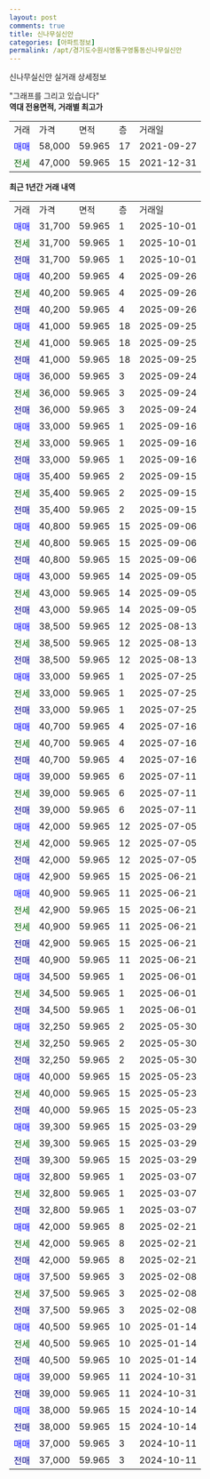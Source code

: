 ```yaml
---
layout: post
comments: true
title: 신나무실신안
categories: [아파트정보]
permalink: /apt/경기도수원시영통구영통동신나무실신안
---
```


신나무실신안 실거래 상세정보

<script type="text/javascript">
  google.charts.load('current', {'packages':['line', 'corechart']});
  google.charts.setOnLoadCallback(drawChart);

  function drawChart() {
    var data = new google.visualization.DataTable();
    data.addColumn('date', '거래일');
    data.addColumn('number', "매매");
    data.addColumn('number', "전세");
    data.addColumn('number', "전매");

    data.addRows([[new Date(Date.parse("2025-10-01")), 31700, null, null], [new Date(Date.parse("2025-10-01")), null, 31700, null], [new Date(Date.parse("2025-10-01")), null, null, 31700], [new Date(Date.parse("2025-09-26")), 40200, null, null], [new Date(Date.parse("2025-09-26")), null, 40200, null], [new Date(Date.parse("2025-09-26")), null, null, 40200], [new Date(Date.parse("2025-09-25")), 41000, null, null], [new Date(Date.parse("2025-09-25")), null, 41000, null], [new Date(Date.parse("2025-09-25")), null, null, 41000], [new Date(Date.parse("2025-09-24")), 36000, null, null], [new Date(Date.parse("2025-09-24")), null, 36000, null], [new Date(Date.parse("2025-09-24")), null, null, 36000], [new Date(Date.parse("2025-09-16")), 33000, null, null], [new Date(Date.parse("2025-09-16")), null, 33000, null], [new Date(Date.parse("2025-09-16")), null, null, 33000], [new Date(Date.parse("2025-09-15")), 35400, null, null], [new Date(Date.parse("2025-09-15")), null, 35400, null], [new Date(Date.parse("2025-09-15")), null, null, 35400], [new Date(Date.parse("2025-09-06")), 40800, null, null], [new Date(Date.parse("2025-09-06")), null, 40800, null], [new Date(Date.parse("2025-09-06")), null, null, 40800], [new Date(Date.parse("2025-09-05")), 43000, null, null], [new Date(Date.parse("2025-09-05")), null, 43000, null], [new Date(Date.parse("2025-09-05")), null, null, 43000], [new Date(Date.parse("2025-08-13")), 38500, null, null], [new Date(Date.parse("2025-08-13")), null, 38500, null], [new Date(Date.parse("2025-08-13")), null, null, 38500], [new Date(Date.parse("2025-07-25")), 33000, null, null], [new Date(Date.parse("2025-07-25")), null, 33000, null], [new Date(Date.parse("2025-07-25")), null, null, 33000], [new Date(Date.parse("2025-07-16")), 40700, null, null], [new Date(Date.parse("2025-07-16")), null, 40700, null], [new Date(Date.parse("2025-07-16")), null, null, 40700], [new Date(Date.parse("2025-07-11")), 39000, null, null], [new Date(Date.parse("2025-07-11")), null, 39000, null], [new Date(Date.parse("2025-07-11")), null, null, 39000], [new Date(Date.parse("2025-07-05")), 42000, null, null], [new Date(Date.parse("2025-07-05")), null, 42000, null], [new Date(Date.parse("2025-07-05")), null, null, 42000], [new Date(Date.parse("2025-06-21")), 42900, null, null], [new Date(Date.parse("2025-06-21")), 40900, null, null], [new Date(Date.parse("2025-06-21")), null, 42900, null], [new Date(Date.parse("2025-06-21")), null, 40900, null], [new Date(Date.parse("2025-06-21")), null, null, 42900], [new Date(Date.parse("2025-06-21")), null, null, 40900], [new Date(Date.parse("2025-06-01")), 34500, null, null], [new Date(Date.parse("2025-06-01")), null, 34500, null], [new Date(Date.parse("2025-06-01")), null, null, 34500], [new Date(Date.parse("2025-05-30")), 32250, null, null], [new Date(Date.parse("2025-05-30")), null, 32250, null], [new Date(Date.parse("2025-05-30")), null, null, 32250], [new Date(Date.parse("2025-05-23")), 40000, null, null], [new Date(Date.parse("2025-05-23")), null, 40000, null], [new Date(Date.parse("2025-05-23")), null, null, 40000], [new Date(Date.parse("2025-03-29")), 39300, null, null], [new Date(Date.parse("2025-03-29")), null, 39300, null], [new Date(Date.parse("2025-03-29")), null, null, 39300], [new Date(Date.parse("2025-03-07")), 32800, null, null], [new Date(Date.parse("2025-03-07")), null, 32800, null], [new Date(Date.parse("2025-03-07")), null, null, 32800], [new Date(Date.parse("2025-02-21")), 42000, null, null], [new Date(Date.parse("2025-02-21")), null, 42000, null], [new Date(Date.parse("2025-02-21")), null, null, 42000], [new Date(Date.parse("2025-02-08")), 37500, null, null], [new Date(Date.parse("2025-02-08")), null, 37500, null], [new Date(Date.parse("2025-02-08")), null, null, 37500], [new Date(Date.parse("2025-01-14")), 40500, null, null], [new Date(Date.parse("2025-01-14")), null, 40500, null], [new Date(Date.parse("2025-01-14")), null, null, 40500], [new Date(Date.parse("2024-10-31")), 39000, null, null], [new Date(Date.parse("2024-10-31")), null, null, 39000], [new Date(Date.parse("2024-10-14")), 38000, null, null], [new Date(Date.parse("2024-10-14")), null, null, 38000], [new Date(Date.parse("2024-10-11")), 37000, null, null], [new Date(Date.parse("2024-10-11")), null, null, 37000]]);

    var options = {
      hAxis: {
        format: 'yyyy/MM/dd'
      },    
      lineWidth: 0,
      pointsVisible: true,    
      title: '최근 1년간 유형별 실거래가 분포',
      legend: { position: 'bottom' }
    };

    var formatter = new google.visualization.NumberFormat({pattern:'###,###'} );
    formatter.format(data, 1);
    formatter.format(data, 2);
    
    setTimeout(function() {
        var chart = new google.visualization.LineChart(document.getElementById('columnchart_material'));
        chart.draw(data, (options));
        document.getElementById('loading').style.display = 'none';
    }, 200);
  }
</script>


<div id="loading" style="z-index:20; display: block; margin-left: 0px">"그래프를 그리고 있습니다"</div>
<div id="columnchart_material" style="width: 95%; margin-left: 0px; display: block"></div>
<!-- contents start -->
<b>역대 전용면적, 거래별 최고가</b>
<table class="sortable">
    <tr>
      <td>거래</td>
      <td>가격</td>
      <td>면적</td>
      <td>층</td>
      <td>거래일</td>
    </tr>
        <tr>
          <td><a style="color: blue">매매</a></td>
          <td>58,000</td>
          <td>59.965</td>
          <td>17</td>
          <td>2021-09-27</td>
        </tr>        
        <tr>
              <td><a style="color: darkgreen">전세</a></td>
              <td>47,000</td>
              <td>59.965</td>
              <td>15</td>
              <td>2021-12-31</td>
            </tr>        
    
</table>

<b>최근 1년간 거래 내역</b>

<table class="sortable">
    <tr>
      <td>거래</td>
      <td>가격</td>
      <td>면적</td>
      <td>층</td>
      <td>거래일</td>
    </tr>
    <tr>
      <td><a style="color: blue">매매</a></td>
      <td>31,700</td>
      <td>59.965</td>
      <td>1</td>
      <td>2025-10-01</td>
    </tr>          <tr>
      <td><a style="color: darkgreen">전세</a></td>
      <td>31,700</td>
      <td>59.965</td>
      <td>1</td>
      <td>2025-10-01</td>
    </tr>          <tr>
      <td><a style="color: darkblue">전매</a></td>
      <td>31,700</td>
      <td>59.965</td>
      <td>1</td>
      <td>2025-10-01</td>
    </tr>          <tr>
      <td><a style="color: blue">매매</a></td>
      <td>40,200</td>
      <td>59.965</td>
      <td>4</td>
      <td>2025-09-26</td>
    </tr>          <tr>
      <td><a style="color: darkgreen">전세</a></td>
      <td>40,200</td>
      <td>59.965</td>
      <td>4</td>
      <td>2025-09-26</td>
    </tr>          <tr>
      <td><a style="color: darkblue">전매</a></td>
      <td>40,200</td>
      <td>59.965</td>
      <td>4</td>
      <td>2025-09-26</td>
    </tr>          <tr>
      <td><a style="color: blue">매매</a></td>
      <td>41,000</td>
      <td>59.965</td>
      <td>18</td>
      <td>2025-09-25</td>
    </tr>          <tr>
      <td><a style="color: darkgreen">전세</a></td>
      <td>41,000</td>
      <td>59.965</td>
      <td>18</td>
      <td>2025-09-25</td>
    </tr>          <tr>
      <td><a style="color: darkblue">전매</a></td>
      <td>41,000</td>
      <td>59.965</td>
      <td>18</td>
      <td>2025-09-25</td>
    </tr>          <tr>
      <td><a style="color: blue">매매</a></td>
      <td>36,000</td>
      <td>59.965</td>
      <td>3</td>
      <td>2025-09-24</td>
    </tr>          <tr>
      <td><a style="color: darkgreen">전세</a></td>
      <td>36,000</td>
      <td>59.965</td>
      <td>3</td>
      <td>2025-09-24</td>
    </tr>          <tr>
      <td><a style="color: darkblue">전매</a></td>
      <td>36,000</td>
      <td>59.965</td>
      <td>3</td>
      <td>2025-09-24</td>
    </tr>          <tr>
      <td><a style="color: blue">매매</a></td>
      <td>33,000</td>
      <td>59.965</td>
      <td>1</td>
      <td>2025-09-16</td>
    </tr>          <tr>
      <td><a style="color: darkgreen">전세</a></td>
      <td>33,000</td>
      <td>59.965</td>
      <td>1</td>
      <td>2025-09-16</td>
    </tr>          <tr>
      <td><a style="color: darkblue">전매</a></td>
      <td>33,000</td>
      <td>59.965</td>
      <td>1</td>
      <td>2025-09-16</td>
    </tr>          <tr>
      <td><a style="color: blue">매매</a></td>
      <td>35,400</td>
      <td>59.965</td>
      <td>2</td>
      <td>2025-09-15</td>
    </tr>          <tr>
      <td><a style="color: darkgreen">전세</a></td>
      <td>35,400</td>
      <td>59.965</td>
      <td>2</td>
      <td>2025-09-15</td>
    </tr>          <tr>
      <td><a style="color: darkblue">전매</a></td>
      <td>35,400</td>
      <td>59.965</td>
      <td>2</td>
      <td>2025-09-15</td>
    </tr>          <tr>
      <td><a style="color: blue">매매</a></td>
      <td>40,800</td>
      <td>59.965</td>
      <td>15</td>
      <td>2025-09-06</td>
    </tr>          <tr>
      <td><a style="color: darkgreen">전세</a></td>
      <td>40,800</td>
      <td>59.965</td>
      <td>15</td>
      <td>2025-09-06</td>
    </tr>          <tr>
      <td><a style="color: darkblue">전매</a></td>
      <td>40,800</td>
      <td>59.965</td>
      <td>15</td>
      <td>2025-09-06</td>
    </tr>          <tr>
      <td><a style="color: blue">매매</a></td>
      <td>43,000</td>
      <td>59.965</td>
      <td>14</td>
      <td>2025-09-05</td>
    </tr>          <tr>
      <td><a style="color: darkgreen">전세</a></td>
      <td>43,000</td>
      <td>59.965</td>
      <td>14</td>
      <td>2025-09-05</td>
    </tr>          <tr>
      <td><a style="color: darkblue">전매</a></td>
      <td>43,000</td>
      <td>59.965</td>
      <td>14</td>
      <td>2025-09-05</td>
    </tr>          <tr>
      <td><a style="color: blue">매매</a></td>
      <td>38,500</td>
      <td>59.965</td>
      <td>12</td>
      <td>2025-08-13</td>
    </tr>          <tr>
      <td><a style="color: darkgreen">전세</a></td>
      <td>38,500</td>
      <td>59.965</td>
      <td>12</td>
      <td>2025-08-13</td>
    </tr>          <tr>
      <td><a style="color: darkblue">전매</a></td>
      <td>38,500</td>
      <td>59.965</td>
      <td>12</td>
      <td>2025-08-13</td>
    </tr>          <tr>
      <td><a style="color: blue">매매</a></td>
      <td>33,000</td>
      <td>59.965</td>
      <td>1</td>
      <td>2025-07-25</td>
    </tr>          <tr>
      <td><a style="color: darkgreen">전세</a></td>
      <td>33,000</td>
      <td>59.965</td>
      <td>1</td>
      <td>2025-07-25</td>
    </tr>          <tr>
      <td><a style="color: darkblue">전매</a></td>
      <td>33,000</td>
      <td>59.965</td>
      <td>1</td>
      <td>2025-07-25</td>
    </tr>          <tr>
      <td><a style="color: blue">매매</a></td>
      <td>40,700</td>
      <td>59.965</td>
      <td>4</td>
      <td>2025-07-16</td>
    </tr>          <tr>
      <td><a style="color: darkgreen">전세</a></td>
      <td>40,700</td>
      <td>59.965</td>
      <td>4</td>
      <td>2025-07-16</td>
    </tr>          <tr>
      <td><a style="color: darkblue">전매</a></td>
      <td>40,700</td>
      <td>59.965</td>
      <td>4</td>
      <td>2025-07-16</td>
    </tr>          <tr>
      <td><a style="color: blue">매매</a></td>
      <td>39,000</td>
      <td>59.965</td>
      <td>6</td>
      <td>2025-07-11</td>
    </tr>          <tr>
      <td><a style="color: darkgreen">전세</a></td>
      <td>39,000</td>
      <td>59.965</td>
      <td>6</td>
      <td>2025-07-11</td>
    </tr>          <tr>
      <td><a style="color: darkblue">전매</a></td>
      <td>39,000</td>
      <td>59.965</td>
      <td>6</td>
      <td>2025-07-11</td>
    </tr>          <tr>
      <td><a style="color: blue">매매</a></td>
      <td>42,000</td>
      <td>59.965</td>
      <td>12</td>
      <td>2025-07-05</td>
    </tr>          <tr>
      <td><a style="color: darkgreen">전세</a></td>
      <td>42,000</td>
      <td>59.965</td>
      <td>12</td>
      <td>2025-07-05</td>
    </tr>          <tr>
      <td><a style="color: darkblue">전매</a></td>
      <td>42,000</td>
      <td>59.965</td>
      <td>12</td>
      <td>2025-07-05</td>
    </tr>          <tr>
      <td><a style="color: blue">매매</a></td>
      <td>42,900</td>
      <td>59.965</td>
      <td>15</td>
      <td>2025-06-21</td>
    </tr>          <tr>
      <td><a style="color: blue">매매</a></td>
      <td>40,900</td>
      <td>59.965</td>
      <td>11</td>
      <td>2025-06-21</td>
    </tr>          <tr>
      <td><a style="color: darkgreen">전세</a></td>
      <td>42,900</td>
      <td>59.965</td>
      <td>15</td>
      <td>2025-06-21</td>
    </tr>          <tr>
      <td><a style="color: darkgreen">전세</a></td>
      <td>40,900</td>
      <td>59.965</td>
      <td>11</td>
      <td>2025-06-21</td>
    </tr>          <tr>
      <td><a style="color: darkblue">전매</a></td>
      <td>42,900</td>
      <td>59.965</td>
      <td>15</td>
      <td>2025-06-21</td>
    </tr>          <tr>
      <td><a style="color: darkblue">전매</a></td>
      <td>40,900</td>
      <td>59.965</td>
      <td>11</td>
      <td>2025-06-21</td>
    </tr>          <tr>
      <td><a style="color: blue">매매</a></td>
      <td>34,500</td>
      <td>59.965</td>
      <td>1</td>
      <td>2025-06-01</td>
    </tr>          <tr>
      <td><a style="color: darkgreen">전세</a></td>
      <td>34,500</td>
      <td>59.965</td>
      <td>1</td>
      <td>2025-06-01</td>
    </tr>          <tr>
      <td><a style="color: darkblue">전매</a></td>
      <td>34,500</td>
      <td>59.965</td>
      <td>1</td>
      <td>2025-06-01</td>
    </tr>          <tr>
      <td><a style="color: blue">매매</a></td>
      <td>32,250</td>
      <td>59.965</td>
      <td>2</td>
      <td>2025-05-30</td>
    </tr>          <tr>
      <td><a style="color: darkgreen">전세</a></td>
      <td>32,250</td>
      <td>59.965</td>
      <td>2</td>
      <td>2025-05-30</td>
    </tr>          <tr>
      <td><a style="color: darkblue">전매</a></td>
      <td>32,250</td>
      <td>59.965</td>
      <td>2</td>
      <td>2025-05-30</td>
    </tr>          <tr>
      <td><a style="color: blue">매매</a></td>
      <td>40,000</td>
      <td>59.965</td>
      <td>15</td>
      <td>2025-05-23</td>
    </tr>          <tr>
      <td><a style="color: darkgreen">전세</a></td>
      <td>40,000</td>
      <td>59.965</td>
      <td>15</td>
      <td>2025-05-23</td>
    </tr>          <tr>
      <td><a style="color: darkblue">전매</a></td>
      <td>40,000</td>
      <td>59.965</td>
      <td>15</td>
      <td>2025-05-23</td>
    </tr>          <tr>
      <td><a style="color: blue">매매</a></td>
      <td>39,300</td>
      <td>59.965</td>
      <td>15</td>
      <td>2025-03-29</td>
    </tr>          <tr>
      <td><a style="color: darkgreen">전세</a></td>
      <td>39,300</td>
      <td>59.965</td>
      <td>15</td>
      <td>2025-03-29</td>
    </tr>          <tr>
      <td><a style="color: darkblue">전매</a></td>
      <td>39,300</td>
      <td>59.965</td>
      <td>15</td>
      <td>2025-03-29</td>
    </tr>          <tr>
      <td><a style="color: blue">매매</a></td>
      <td>32,800</td>
      <td>59.965</td>
      <td>1</td>
      <td>2025-03-07</td>
    </tr>          <tr>
      <td><a style="color: darkgreen">전세</a></td>
      <td>32,800</td>
      <td>59.965</td>
      <td>1</td>
      <td>2025-03-07</td>
    </tr>          <tr>
      <td><a style="color: darkblue">전매</a></td>
      <td>32,800</td>
      <td>59.965</td>
      <td>1</td>
      <td>2025-03-07</td>
    </tr>          <tr>
      <td><a style="color: blue">매매</a></td>
      <td>42,000</td>
      <td>59.965</td>
      <td>8</td>
      <td>2025-02-21</td>
    </tr>          <tr>
      <td><a style="color: darkgreen">전세</a></td>
      <td>42,000</td>
      <td>59.965</td>
      <td>8</td>
      <td>2025-02-21</td>
    </tr>          <tr>
      <td><a style="color: darkblue">전매</a></td>
      <td>42,000</td>
      <td>59.965</td>
      <td>8</td>
      <td>2025-02-21</td>
    </tr>          <tr>
      <td><a style="color: blue">매매</a></td>
      <td>37,500</td>
      <td>59.965</td>
      <td>3</td>
      <td>2025-02-08</td>
    </tr>          <tr>
      <td><a style="color: darkgreen">전세</a></td>
      <td>37,500</td>
      <td>59.965</td>
      <td>3</td>
      <td>2025-02-08</td>
    </tr>          <tr>
      <td><a style="color: darkblue">전매</a></td>
      <td>37,500</td>
      <td>59.965</td>
      <td>3</td>
      <td>2025-02-08</td>
    </tr>          <tr>
      <td><a style="color: blue">매매</a></td>
      <td>40,500</td>
      <td>59.965</td>
      <td>10</td>
      <td>2025-01-14</td>
    </tr>          <tr>
      <td><a style="color: darkgreen">전세</a></td>
      <td>40,500</td>
      <td>59.965</td>
      <td>10</td>
      <td>2025-01-14</td>
    </tr>          <tr>
      <td><a style="color: darkblue">전매</a></td>
      <td>40,500</td>
      <td>59.965</td>
      <td>10</td>
      <td>2025-01-14</td>
    </tr>          <tr>
      <td><a style="color: blue">매매</a></td>
      <td>39,000</td>
      <td>59.965</td>
      <td>11</td>
      <td>2024-10-31</td>
    </tr>          <tr>
      <td><a style="color: darkblue">전매</a></td>
      <td>39,000</td>
      <td>59.965</td>
      <td>11</td>
      <td>2024-10-31</td>
    </tr>          <tr>
      <td><a style="color: blue">매매</a></td>
      <td>38,000</td>
      <td>59.965</td>
      <td>15</td>
      <td>2024-10-14</td>
    </tr>          <tr>
      <td><a style="color: darkblue">전매</a></td>
      <td>38,000</td>
      <td>59.965</td>
      <td>15</td>
      <td>2024-10-14</td>
    </tr>          <tr>
      <td><a style="color: blue">매매</a></td>
      <td>37,000</td>
      <td>59.965</td>
      <td>3</td>
      <td>2024-10-11</td>
    </tr>          <tr>
      <td><a style="color: darkblue">전매</a></td>
      <td>37,000</td>
      <td>59.965</td>
      <td>3</td>
      <td>2024-10-11</td>
    </tr>      </table>
<!-- contents end -->    


